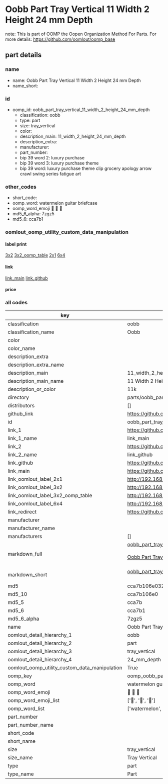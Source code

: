 # Oobb Part Tray Vertical 11 Width 2 Height 24 mm Depth  

note: This is part of OOMP the Oopen Organization Method For Parts. For more details: https://github.com/oomlout/oomp_base

##  part details
  







### name
* name: Oobb Part Tray Vertical 11 Width 2 Height 24 mm Depth
* name_short: 
### id
* oomp_id: oobb_part_tray_vertical_11_width_2_height_24_mm_depth
  * classification: oobb
  * type: part
  * size: tray_vertical
  * color: 
  * description_main: 11_width_2_height_24_mm_depth
  * description_extra: 
  * manufacturer: 
  * part_number: 
  * bip 39 word 2: luxury purchase
  * bip 39 word 3: luxury purchase theme
  * bip 39 word: luxury purchase theme clip grocery apology arrow crawl swing series fatigue art

### other_codes
* short_code: 
* oomp_word: watermelon guitar briefcase
* oomp_word_emoji :watermelon: :guitar: :briefcase:
* md5_6_alpha: 7zgz5
* md5_6: cca7b1






### oomlout_oomp_utility_custom_data_manipulation
#### label print
[3x2](http://192.168.1.245:1112/?label=oomp%207zgz5)
[3x2_oomp_table](http://192.168.1.108:1112/?label=oomp%207zgz5)
[2x1](http://192.168.1.242:1112/?label=oomp%207zgz5)
[6x4](http://192.168.1.55:1112/?label=oomp%207zgz5)    

#### link

[link_main](https://github.com/oomlout/oomlout_oomp_version_1_messy/tree/main/parts/oobb_part_tray_vertical_11_width_2_height_24_mm_depth) [link_github](https://github.com/oomlout/oomlout_oomp_version_1_messy/tree/main/parts/oobb_part_tray_vertical_11_width_2_height_24_mm_depth)                             

#### price







### all codes 
| key | value |  
| --- | --- |  
| classification | oobb |  
| classification_name | Oobb |  
| color |  |  
| color_name |  |  
| description_extra |  |  
| description_extra_name |  |  
| description_main | 11_width_2_height_24_mm_depth |  
| description_main_name | 11 Width 2 Height 24 mm Depth |  
| description_or_color | 11k |  
| directory | parts/oobb_part_tray_vertical_11_width_2_height_24_mm_depth |  
| distributors | [] |  
| github_link | https://github.com/oomlout/oomlout_oomp_part_src/tree/main/parts/oobb_part_tray_vertical_11_width_2_height_24_mm_depth |  
| id | oobb_part_tray_vertical_11_width_2_height_24_mm_depth |  
| link_1 | https://github.com/oomlout/oomlout_oomp_version_1_messy/tree/main/parts/oobb_part_tray_vertical_11_width_2_height_24_mm_depth |  
| link_1_name | link_main |  
| link_2 | https://github.com/oomlout/oomlout_oomp_version_1_messy/tree/main/parts/oobb_part_tray_vertical_11_width_2_height_24_mm_depth |  
| link_2_name | link_github |  
| link_github | https://github.com/oomlout/oomlout_oomp_version_1_messy/tree/main/parts/oobb_part_tray_vertical_11_width_2_height_24_mm_depth |  
| link_main | https://github.com/oomlout/oomlout_oomp_version_1_messy/tree/main/parts/oobb_part_tray_vertical_11_width_2_height_24_mm_depth |  
| link_oomlout_label_2x1 | http://192.168.1.242:1112/?label=oomp%207zgz5 |  
| link_oomlout_label_3x2 | http://192.168.1.245:1112/?label=oomp%207zgz5 |  
| link_oomlout_label_3x2_oomp_table | http://192.168.1.108:1112/?label=oomp%207zgz5 |  
| link_oomlout_label_6x4 | http://192.168.1.55:1112/?label=oomp%207zgz5 |  
| link_redirect | https://github.com/oomlout/oomlout_oomp_version_1_messy/tree/main/parts/oobb_part_tray_vertical_11_width_2_height_24_mm_depth |  
| manufacturer |  |  
| manufacturer_name |  |  
| manufacturers | [] |  
| markdown_full | [oobb_part_tray_vertical_11_width_2_height_24_mm_depth](none)<br>[](none)<br>[Oobb Part Tray Vertical 11 Width 2 Height 24 Mm Depth](none)<br><br> |  
| markdown_short | [oobb_part_tray_vertical_11_width_2_height_24_mm_depth](none)<br><br> |  
| md5 | cca7b106e032a19429b362b5c02b8c2a |  
| md5_10 | cca7b106e0 |  
| md5_5 | cca7b |  
| md5_6 | cca7b1 |  
| md5_6_alpha | 7zgz5 |  
| name | Oobb Part Tray Vertical 11 Width 2 Height 24 mm Depth |  
| oomlout_detail_hierarchy_1 | oobb |  
| oomlout_detail_hierarchy_2 | part |  
| oomlout_detail_hierarchy_3 | tray_vertical |  
| oomlout_detail_hierarchy_4 | 24_mm_depth |  
| oomlout_oomp_utility_custom_data_manipulation | True |  
| oomp_key | oomp_oobb_part_tray_vertical_11_width_2_height_24_mm_depth |  
| oomp_word | watermelon guitar briefcase |  
| oomp_word_emoji | :watermelon: :guitar: :briefcase: |  
| oomp_word_emoji_list | [':watermelon:', ':guitar:', ':briefcase:'] |  
| oomp_word_list | ['watermelon', 'guitar', 'briefcase'] |  
| part_number |  |  
| part_number_name |  |  
| short_code |  |  
| short_name |  |  
| size | tray_vertical |  
| size_name | Tray Vertical |  
| type | part |  
| type_name | Part |  
